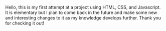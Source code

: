 Hello, this is my first attempt at a project using HTML, CSS, and Javascript. It is elementary but I plan to come back in the future and make some
new and interesting changes to it as my knowledge develops further. Thank you for checking it out!